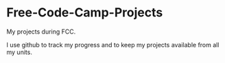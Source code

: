 # Free-Code-Camp-Projects
My projects during FCC.

I use github to track my progress and to keep my projects available from all my units. 
